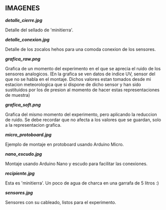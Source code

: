 ## IMAGENES

***detalle_cierre.jpg***

Detalle del sellado de 'minitierra'.


***detalle_conexion.jpg***

Detalle de los zocalos hehos para una comoda conexion de los sensores.


***grafica_raw.png***

Grafica de un momento del experimento en el que se aprecia el ruido de los sensores analogicos.
(En la grafica se ven datos de indice UV, sensor del que no se habla en el montaje. Dichos valores estan tomados desde mi estacion meteorologica que si dispone de dicho sensor y han sido sustituidos por los de presion al momento de hacer estas representaciones de muestra)


***grafica_soft.png***

Grafica del mismo momento del experimento, pero aplicando la reduccion de ruido.
Se debe recordar que no afecta a los valores que se guardan, solo a la representacion grafica.


***micro_protoboard.jpg***

Ejemplo de montaje en protoboard usando Arduino Micro. 


***nano_escudo.jpg***

Montaje usando Arduino Nano y escudo para facilitar las conexiones.


***recipiente.jpg***

Esta es 'minitierra'. Un poco de agua de charca en una garrafa de 5 litros :)


***sensores.jpg***

Sensores con su cableado, listos para el experimento.
